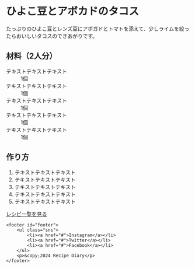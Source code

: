 <!DOCTYPE html>
<html lang="ja">
<head>
    <meta charset="UTF-8">
    <meta name="discription" content="テキストテキストテキスト">
    <meta name="viewport" content="width=device-width, initial-scale=1.0">
    <title>Recipe Diary</title>
    <link rel="icon" href="img/favicon.ico">
    <link rel="stylesheet" href="recipe.css">
</head>

<body>
    <main>
        <div class="flex">
            <div class="image">
                <img src="img/recipe1.jpg" alt="">
            </div>
            <div class="recipe">
                <h1 class="page-title">ひよこ豆とアボカドのタコス</h1>
                <p>たっぷりのひよこ豆とレンズ豆にアボガドとトマトを添えて、少しライムを絞ったらおいしいタコスのできあがりです。</p>
                <h2 class="content-title">材料（2人分）</h2>
                <dl class="ingredient-list">
                    <dt>テキストテキストテキスト</dt>
                    <dd>1個</dd>
                    <dt>テキストテキストテキスト</dt>
                    <dd>1個</dd>
                    <dt>テキストテキストテキスト</dt>
                    <dd>1個</dd>
                    <dt>テキストテキストテキスト</dt>
                    <dd>1個</dd>
                    <dt>テキストテキストテキスト</dt>
                    <dd>1個</dd>
                </dl>
                <h2 class="content-title">作り方</h2>
                <ol class="step-rist">
                    <li>テキストテキストテキスト</li>
                    <li>テキストテキストテキスト</li>
                    <li>テキストテキストテキスト</li>
                    <li>テキストテキストテキスト</li>
                    <li>テキストテキストテキスト</li>
                </ol>
            </div>
        </div>
        <div class="btn">
            <a href="#">レシピ一覧を見る</a>
        </div>
    </main>
    
    <footer id="footer">
        <ul class="sns">
            <li><a href="#">Instagram</a></li>
            <li><a href="#">Twitter</a></li>
            <li><a href="#">Facebook</a></li>
        </ul>
        <p>&copy;2024 Recipe Diary</p>
    </footer>
</body>
</html>
